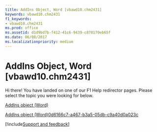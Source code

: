 ```yaml
---
title: AddIns Object, Word [vbawd10.chm2431]
keywords: vbawd10.chm2431
f1_keywords:
- vbawd10.chm2431
ms.prod: office
ms.assetid: d1d9bd7b-f412-41c6-9439-c870170eb65f
ms.date: 06/08/2017
ms.localizationpriority: medium
---
```



# AddIns Object, Word [vbawd10.chm2431]

Hi there! You have landed on one of our F1 Help redirector pages. Please select the topic you were looking for below.

[AddIns object (Word)](https://msdn.microsoft.com/library/acf58e58-d3f6-23cf-677b-4780f7cbc24d%28Office.15%29.aspx)

[AddIns object (Word)0d6166c7-a467-b3a5-05db-c9a40d0a023c](https://msdn.microsoft.com/library/0d6166c7-a467-b3a5-05db-c9a40d0a023c%28Office.15%29.aspx)

[!include[Support and feedback](~/includes/feedback-boilerplate.md)]
